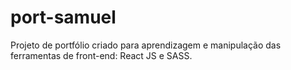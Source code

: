 # port-samuel
Projeto de portfólio criado para aprendizagem e manipulação das ferramentas de front-end: React JS e SASS.
